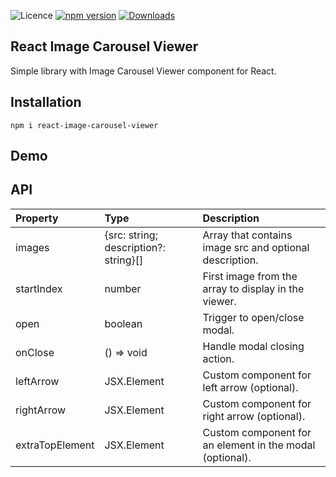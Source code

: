 ![Licence](https://img.shields.io/badge/license-MIT-blue.svg) [![npm version](https://img.shields.io/npm/v/react-image-carousel-viewer.svg?style=flat)](https://www.npmjs.com/package/react-image-carousel-viewer)
[![Downloads](https://img.shields.io/npm/dt/react-image-carousel-viewer.svg)](https://www.npmjs.com/package/react-image-carousel-viewer)

## React Image Carousel Viewer

Simple library with Image Carousel Viewer component for React.

## Installation

```npm i react-image-carousel-viewer```

## Demo

## API

|   Property   |  Type  |    Description    |
| :---         |     :---      |          :--- |
| images   | {src: string; description?: string}[]     | Array that contains image src and optional description.    |
| startIndex     | number       | First image from the array to display in the viewer.   |
| open     | boolean       | Trigger to open/close modal.    |
| onClose    | () => void       | Handle modal closing action.|
| leftArrow     | JSX.Element      | Custom component for left arrow (optional).     |
| rightArrow    | JSX.Element      | Custom component for right arrow (optional).      |
| extraTopElement    | JSX.Element      | Custom component for an element in the modal (optional).     |
